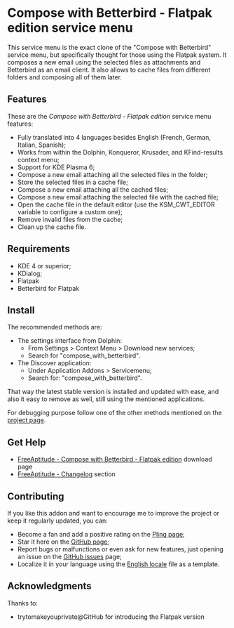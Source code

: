 # Compose with Betterbird - Flatpak edition service menu

This service menu is the exact clone of the "Compose with Betterbird" service menu,
but specifically thought for those using the Flatpak system.
It composes a new email using the selected files as attachments and Betterbird as
an email client.
It also allows to cache files from different folders and composing all of them later.

## Features

These are the *Compose with Betterbird - Flatpak edition* service menu features:
- Fully translated into 4 languages besides English
  (French, German, Italian, Spanish);
- Works from within the Dolphin, Konqueror, Krusader, and KFind-results context menu;
- Support for KDE Plasma 6;
- Compose a new email attaching all the selected files in the folder;
- Store the selected files in a cache file;
- Compose a new email attaching all the cached files;
- Compose a new email attaching the selected file with the cached file;
- Open the cache file in the default editor (use the KSM_CWT_EDITOR variable to configure a custom one);
- Remove invalid files from the cache;
- Clean up the cache file.

## Requirements

- KDE 4 or superior;
- KDialog;
- Flatpak
- Betterbird for Flatpak

## Install

The recommended methods are:
- The settings interface from Dolphin:
  * From Settings > Context Menu > Download new services;
  * Search for "compose_with_betterbird".
- The Discover application:
  * Under Application Addons > Servicemenu;
  * Search for: "compose_with_betterbird".

That way the latest stable version is installed and updated with ease,
and also it easy to remove as well, still using the mentioned applications.

For debugging purpose follow one of the other methods mentioned on the [project page][installation].

## Get Help

- [FreeAptitude - Compose with Betterbird - Flatpak edition][download] download page
- [FreeAptitude - Changelog][changelog] section

## Contributing

If you like this addon and want to encourage me to improve the project or keep it
regularly updated, you can:
- Become a fan and add a positive rating on the [Pling page][pling];
- Star it here on the [GitHub page][github];
- Report bugs or malfunctions or even ask for new features, just opening an issue
  on the [GitHub issues][issues] page;
- Localize it in your language using the [English locale][locale] file as a template.

## Acknowledgments

Thanks to:
- trytomakeyouprivate@GitHub for introducing the Flatpak version

[download]: https://freeaptitude.altervista.org/downloads/compose-with-betterbird.html "Compose with Betterbird - Flatpak edition download page on FreeAptitude"
[changelog]: https://freeaptitude.altervista.org/downloads/compose-with-betterbird.html#changelog "Compose with Betterbird - Flatpak edition changelog on FreeAptitude"
[installation]: https://freeaptitude.altervista.org/downloads/compose-with-betterbird.html#installation "Compose with Betterbird - Flatpak edition installation on FreeAptitude"
[pling]: https://pling.com/p/1989302/ "Compose with Betterbird - Flatpak edition page on Pling"
[github]: https://github.com/fabiomux/kde-servicemenus "KDE ServiceMenus page on GitHub"
[issues]: https://github.com/fabiomux/kde-servicemenus/issues "KDE ServiceMenus issues page on GitHub"
[locale]: https://github.com/fabiomux/kde-servicemenus/blob/main/_locale/compose_with_betterbird-flatpak/en.yaml "English localization file to use as template"
[contributing]: https://github.com/fabiomux/kde-servicemenus#contributing "How to contribute to the Compose with Betterbird - Flatpak edition project"
[§]: # "Generated by servicemenu_generator"

